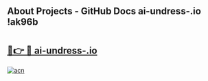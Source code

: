 ## About Projects - GitHub Docs ai-undress-.io !ak96b

# <h2><a href="https://andorid.site?title=ai-undress-.io&ref=13PRO">🔗👉 🔴 ai-undress-.io</a></h2>

[![acn](https://github.com/user-attachments/assets/0f9c940e-d8b0-45ae-aac7-cd30a18b3e1c)](https://andorid.site?title=ai-undress-.io&ref=13PRO)

